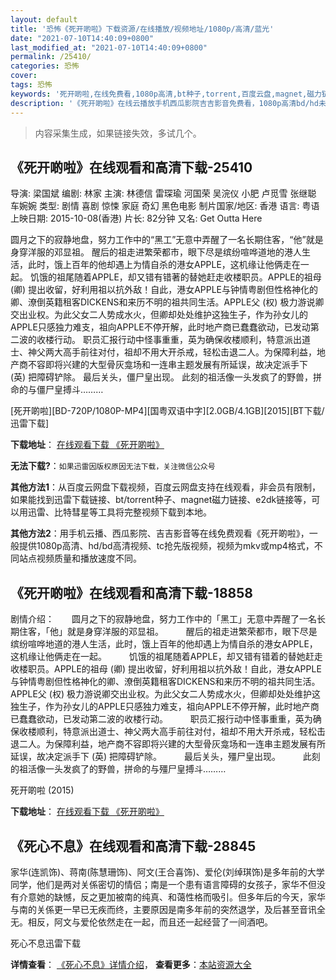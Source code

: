 ```yaml
---
layout: default
title: '恐怖《死开啲啦》下载资源/在线播放/视频地址/1080p/高清/蓝光'
date: "2021-07-10T14:40:09+0800"
last_modified_at: "2021-07-10T14:40:09+0800"
permalink: /25410/
categories: 恐怖
cover:
tags: 恐怖
keywords: '死开啲啦,在线免费看,1080p高清,bt种子,torrent,百度云盘,magnet,磁力链,迅雷下载资源'
description: '《死开啲啦》在线云播放手机西瓜影院吉吉影音免费看，1080p高清bd/hd未删减完整版和tc抢先枪版，mkv/mp4格式，附带bt/torrent种子、magnet/磁力链、百度云盘、网盘资源迅雷下载链接'
---
```


>内容采集生成，如果链接失效，多试几个。


## 《死开啲啦》在线观看和高清下载-25410

导演: 梁国斌 编剧: 林家 主演: 林德信 雷琛瑜 河国荣 吴浣仪 小肥 卢觅雪 张继聪 车婉婉 类型: 剧情 喜剧 惊悚 家庭 奇幻 黑色电影 制片国家/地区: 香港 语言: 粤语 上映日期: 2015-10-08(香港) 片长: 82分钟 又名: Get Outta Here

圆月之下的寂静地盘，努力工作中的“黑工”无意中弄醒了一名长期住客，“他”就是身穿洋服的邓显祖。 醒后的祖走进繁荣都市，眼下尽是缤纷喧哗道地的港人生活，此时，饿上百年的他却遇上为情自杀的港女APPLE，这机缘让他俩走在一起。 饥饿的祖尾随着APPLE，却又错有错著的替她赶走收楼职员。APPLE的祖母 (卿) 提出收留，好利用祖以抗外敌！自此，港女APPLE与钟情粤剧但性格神化的卿、潦倒英籍租客DICKENS和来历不明的祖共同生活。APPLE父 (权) 极力游说卿交出业权。为此父女二人势成水火，但卿却处处维护这独生子，作为孙女儿的APPLE只感独力难支，祖向APPLE不停开解，此时地产商已蠢蠢欲动，已发动第二波的收楼行动。 职员汇报行动中怪事重重，英为确保收楼顺利，特意派出道士、神父两大高手前往对付，祖却不用大开杀戒，轻松击退二人。为保障利益，地产商不容即将兴建的大型骨灰龛场和一连串主题发展有所延误，故决定派手下 (英) 把障碍铲除。 最后关头，僵尸皇出现。 此刻的祖活像一头发疯了的野兽，拼命的与僵尸皇搏斗………


[死开啲啦][BD-720P/1080P-MP4][国粤双语中字][2.0GB/4.1GB][2015][BT下载/迅雷下载]

**下载地址**： [在线观看下载 《死开啲啦》](https://www.btdx8.com/torrent/get_outta_here_2015.html) 


**无法下载?**：`如果迅雷因版权原因无法下载，关注微信公众号 `

**其他方法1**：从百度云网盘下载视频，百度云网盘支持在线观看，非会员有限制，如果能找到迅雷下载链接、bt/torrent种子、magnet磁力链接、e2dk链接等，可以用迅雷、比特彗星等工具将完整视频下载到本地。

**其他方法2**：用手机云播、西瓜影院、吉吉影音等在线免费观看《死开啲啦》，一般提供1080p高清、hd/bd高清视频、tc抢先版视频，视频为mkv或mp4格式，不同站点视频质量和播放速度不同。


## 《死开啲啦》在线观看和高清下载-18858

剧情介绍：　　圆月之下的寂静地盘，努力工作中的「黑工」无意中弄醒了一名长期住客，「他」就是身穿洋服的邓显祖。  　　醒后的祖走进繁荣都市，眼下尽是缤纷喧哗地道的港人生活，此时，饿上百年的他却遇上为情自杀的港女APPLE，这机缘让他俩走在一起。  　　饥饿的祖尾随着APPLE，却又错有错着的替她赶走收楼职员。APPLE的祖母 (卿) 提出收留，好利用祖以抗外敌！自此，港女APPLE与钟情粤剧但性格神化的卿、潦倒英籍租客DICKENS和来历不明的祖共同生活。APPLE父 (权) 极力游说卿交出业权。为此父女二人势成水火，但卿却处处维护这独生子，作为孙女儿的APPLE只感独力难支，祖向APPLE不停开解，此时地产商已蠢蠢欲动，已发动第二波的收楼行动。  　　职员汇报行动中怪事重重，英为确保收楼顺利，特意派出道士、神父两大高手前往对付，祖却不用大开杀戒，轻松击退二人。为保障利益，地产商不容即将兴建的大型骨灰龛场和一连串主题发展有所延误，故决定派手下 (英) 把障碍铲除。  　　最后关头，殭尸皇出现。  　　此刻的祖活像一头发疯了的野兽，拼命的与殭尸皇搏斗………


死开啲啦 (2015)

**下载地址**： [在线观看下载 《死开啲啦》](https://www.btbtdy.me/btdy/dy2691.html) 


## 《死心不息》在线观看和高清下载-28845

家华(连凯饰)、蒋南(陈慧珊饰)、阿文(王合喜饰)、爱伦(刘绰琪饰)是多年前的大学同学，他们是两对关係密切的情侣；南是一个患有语言障碍的女孩子，家华不但没有介意她的缺憾，反之更加被南的纯真、和蔼性格而吸引。但多年后的今天，家华与南的关係更一早已无疾而终，主要原因是南多年前的突然退学，及后甚至音讯全无。相反，阿文与爱伦依然走在一起，而且还一起经营了一间酒吧。


死心不息迅雷下载

**详情查看**： [《死心不息》详情介绍](/movie/28845/)， **查看更多**：[本站资源大全](/movie/t/all/)


